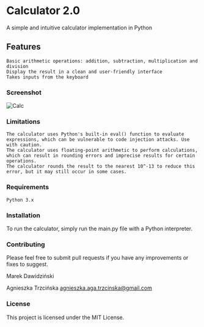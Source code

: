 # Calculator 2.0

A simple and intuitive calculator implementation in Python
## Features

    Basic arithmetic operations: addition, subtraction, multiplication and division    
    Display the result in a clean and user-friendly interface
    Takes inputs from the keyboard
### Screenshot

![Calc](https://user-images.githubusercontent.com/108618699/216408746-18dbc7df-751d-4884-b88d-256fc86000d9.png)

### Limitations

    The calculator uses Python's built-in eval() function to evaluate expressions, which can be vulnerable to code injection attacks. Use with caution.
    The calculator uses floating-point arithmetic to perform calculations, which can result in rounding errors and imprecise results for certain operations.
    The calculator rounds the result to the nearest 10^-13 to reduce this error, but it may still occur in some cases.

### Requirements

    Python 3.x
    
### Installation

  To run the calculator, simply run the main.py file with a Python interpreter.

### Contributing

  Please feel free to submit pull requests if you have any improvements or fixes to suggest.

  Marek Dawidziński
  
  Agnieszka Trzcińska <agnieszka.aga.trzcinska@gmail.com>

### License

  This project is licensed under the MIT License.
